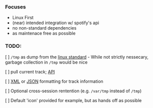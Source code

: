 ### Focuses
- Linux First
- \(near\) intended integration w/ spotify's api
- no non-standard dependencies
- as maintenace free as possible

### TODO:

[ ] `/tmp` as dump from the [linux standard]( https://refspecs.linuxfoundation.org/FHS_2.3/fhs-2.3.html) - While not strictly nessecary, garbage collection in `/tmp` would be nice

[ ] pull current track; [API](https://developer.spotify.com/documentation/web-api/)

[ ] [XML](https://docs.python.org/3/library/xml.etree.elementtree.html) or [JSON](https://docs.python.org/3/library/json.html?highlight=json#module-json) formatting for track information

[ ] Optional cross-session rentention (e.g. `/var/tmp` instead of `/tmp`) 

[ ] Default 'icon' provided for example, but as hands off as possible
